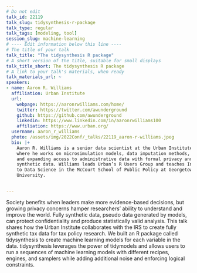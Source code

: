 ```yaml
---
# Do not edit
talk_id: 22119
talk_slug: tidysynthesis-r-package
talk_type: regular
talk_tags: [modeling, tool]
session_slug: machine-learning
# ---- Edit information below this line ----
# The title of your talk
talk_title: "The tidysynthesis R package"
# A short version of the title, suitable for small displays
talk_title_short: The tidysynthesis R package
# A link to your talk's materials, when ready
talk_materials_url: ~
speakers:
- name: Aaron R. Williams
  affiliation: Urban Institute
  url:
    webpage: https://aaronrwilliams.com/home/
    twitter: https://twitter.com/awunderground
    github: https://github.com/awunderground
    linkedin: https://www.linkedin.com/in/aaronrwilliams100
    affiliation: https://www.urban.org/
  username: aaron_r_williams
  photo: /assets/img/2022Conf/_talks/22119_aaron-r-williams.jpeg
  bio: |+
    Aaron R. Williams is a senior data scientist at the Urban Institute
    where he works on microsimulation models, data imputation methods,
    and expanding access to administrative data with formal privacy and
    synthetic data. Williams leads Urban’s R Users Group and teaches Intro
    to Data Science in the McCourt School of Public Policy at Georgetown
    University.


---
```


<!-- ABSTRACT ----
Please write abstract below. You may use simple markdown (links, code style, bold, italics)
-->

Society benefits when leaders make more evidence-based decisions, but growing
privacy concerns hamper researchers’ ability to understand and improve the
world. Fully synthetic data, pseudo data generated by models, can protect
confidentiality and produce statistically valid analysis. This talk shares how
the Urban Institute collaborates with the IRS to create fully synthetic tax data
for tax policy research. We built an R package called tidysynthesis to create
machine learning models for each variable in the data. tidysynthesis leverages
the power of tidymodels and allows users to run a sequences of machine learning
models with different recipes, engines, and samplers while adding additional
noise and enforcing logical constraints.
